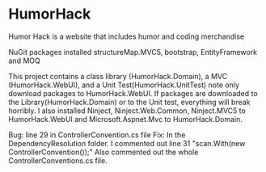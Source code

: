 # HumorHack
Humor Hack is a website that includes humor and coding merchandise


NuGit packages installed structureMap.MVC5, bootstrap, EntityFramework and MOQ

This project contains a class library (HumorHack.Domain), a MVC (HumorHack.WebUI), and a Unit Test(HumorHack.UnitTest) note only download 
packages to HumorHack.WebUI. If packages are downloaded to the Library(HumorHack.Domain) or to the Unit test, everything will break horribly.
I also installed Ninject, Ninject.Web.Common, Ninject.MVC5 to HumorHack.WebUI and Microsoft.Aspnet.Mvc to HumorHack.Domain.

Bug: line 29 in ControllerConvention.cs file
Fix: In the DependencyResolution folder.  I commented out line 31 "scan.With(new ControllerConvention());" 
Also commented out the whole ControllerConventions.cs file.


